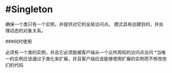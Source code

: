 <!--
 * @Author: lihongchao
 * @Date: 2021-08-19 16:26:34
 * @LastEditTime: 2021-08-21 21:16:34
 * @LastEditors: Please set LastEditors
 * @Description: In User Settings Edit
 * @FilePath: \design-patterns-cpp-master\abstract-factory\README.md
-->
# #Singleton

确保一个类只有一个实例，并提供对它的全局访问点。
模式具有创建目的，并处理动态的对象关系。

###何时使用

必须有一个类的实例，并且它必须能被客户端从一个众所周知的访问点访问
*当唯一的实例应该通过子类化来扩展，并且客户端应该能够使用扩展的实例而不修改他们的代码